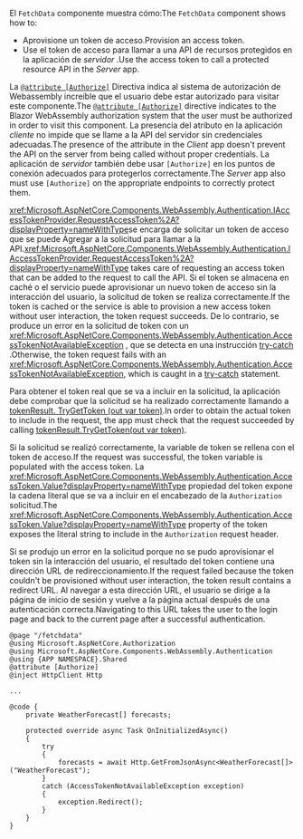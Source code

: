 <span data-ttu-id="b2e9f-101">El `FetchData` componente muestra cómo:</span><span class="sxs-lookup"><span data-stu-id="b2e9f-101">The `FetchData` component shows how to:</span></span>

* <span data-ttu-id="b2e9f-102">Aprovisione un token de acceso.</span><span class="sxs-lookup"><span data-stu-id="b2e9f-102">Provision an access token.</span></span>
* <span data-ttu-id="b2e9f-103">Use el token de acceso para llamar a una API de recursos protegidos en la aplicación de *servidor* .</span><span class="sxs-lookup"><span data-stu-id="b2e9f-103">Use the access token to call a protected resource API in the *Server* app.</span></span>

<span data-ttu-id="b2e9f-104">La [`@attribute [Authorize]`](xref:mvc/views/razor#attribute) Directiva indica al sistema de autorización de Webassembly increíble que el usuario debe estar autorizado para visitar este componente.</span><span class="sxs-lookup"><span data-stu-id="b2e9f-104">The [`@attribute [Authorize]`](xref:mvc/views/razor#attribute) directive indicates to the Blazor WebAssembly authorization system that the user must be authorized in order to visit this component.</span></span> <span data-ttu-id="b2e9f-105">La presencia del atributo en la aplicación *cliente* no impide que se llame a la API del servidor sin credenciales adecuadas.</span><span class="sxs-lookup"><span data-stu-id="b2e9f-105">The presence of the attribute in the *Client* app doesn't prevent the API on the server from being called without proper credentials.</span></span> <span data-ttu-id="b2e9f-106">La aplicación de *servidor* también debe usar `[Authorize]` en los puntos de conexión adecuados para protegerlos correctamente.</span><span class="sxs-lookup"><span data-stu-id="b2e9f-106">The *Server* app also must use `[Authorize]` on the appropriate endpoints to correctly protect them.</span></span>

<span data-ttu-id="b2e9f-107"><xref:Microsoft.AspNetCore.Components.WebAssembly.Authentication.IAccessTokenProvider.RequestAccessToken%2A?displayProperty=nameWithType>se encarga de solicitar un token de acceso que se puede Agregar a la solicitud para llamar a la API.</span><span class="sxs-lookup"><span data-stu-id="b2e9f-107"><xref:Microsoft.AspNetCore.Components.WebAssembly.Authentication.IAccessTokenProvider.RequestAccessToken%2A?displayProperty=nameWithType> takes care of requesting an access token that can be added to the request to call the API.</span></span> <span data-ttu-id="b2e9f-108">Si el token se almacena en caché o el servicio puede aprovisionar un nuevo token de acceso sin la interacción del usuario, la solicitud de token se realiza correctamente.</span><span class="sxs-lookup"><span data-stu-id="b2e9f-108">If the token is cached or the service is able to provision a new access token without user interaction, the token request succeeds.</span></span> <span data-ttu-id="b2e9f-109">De lo contrario, se produce un error en la solicitud de token con un <xref:Microsoft.AspNetCore.Components.WebAssembly.Authentication.AccessTokenNotAvailableException> , que se detecta en una instrucción [try-catch](/dotnet/csharp/language-reference/keywords/try-catch) .</span><span class="sxs-lookup"><span data-stu-id="b2e9f-109">Otherwise, the token request fails with an <xref:Microsoft.AspNetCore.Components.WebAssembly.Authentication.AccessTokenNotAvailableException>, which is caught in a [try-catch](/dotnet/csharp/language-reference/keywords/try-catch) statement.</span></span>

<span data-ttu-id="b2e9f-110">Para obtener el token real que se va a incluir en la solicitud, la aplicación debe comprobar que la solicitud se ha realizado correctamente llamando a [tokenResult. TryGetToken (out var token)](xref:Microsoft.AspNetCore.Components.WebAssembly.Authentication.AccessTokenResult.TryGetToken%2A).</span><span class="sxs-lookup"><span data-stu-id="b2e9f-110">In order to obtain the actual token to include in the request, the app must check that the request succeeded by calling [tokenResult.TryGetToken(out var token)](xref:Microsoft.AspNetCore.Components.WebAssembly.Authentication.AccessTokenResult.TryGetToken%2A).</span></span>

<span data-ttu-id="b2e9f-111">Si la solicitud se realizó correctamente, la variable de token se rellena con el token de acceso.</span><span class="sxs-lookup"><span data-stu-id="b2e9f-111">If the request was successful, the token variable is populated with the access token.</span></span> <span data-ttu-id="b2e9f-112">La <xref:Microsoft.AspNetCore.Components.WebAssembly.Authentication.AccessToken.Value?displayProperty=nameWithType> propiedad del token expone la cadena literal que se va a incluir en el encabezado de la `Authorization` solicitud.</span><span class="sxs-lookup"><span data-stu-id="b2e9f-112">The <xref:Microsoft.AspNetCore.Components.WebAssembly.Authentication.AccessToken.Value?displayProperty=nameWithType> property of the token exposes the literal string to include in the `Authorization` request header.</span></span>

<span data-ttu-id="b2e9f-113">Si se produjo un error en la solicitud porque no se pudo aprovisionar el token sin la interacción del usuario, el resultado del token contiene una dirección URL de redireccionamiento.</span><span class="sxs-lookup"><span data-stu-id="b2e9f-113">If the request failed because the token couldn't be provisioned without user interaction, the token result contains a redirect URL.</span></span> <span data-ttu-id="b2e9f-114">Al navegar a esta dirección URL, el usuario se dirige a la página de inicio de sesión y vuelve a la página actual después de una autenticación correcta.</span><span class="sxs-lookup"><span data-stu-id="b2e9f-114">Navigating to this URL takes the user to the login page and back to the current page after a successful authentication.</span></span>

```razor
@page "/fetchdata"
@using Microsoft.AspNetCore.Authorization
@using Microsoft.AspNetCore.Components.WebAssembly.Authentication
@using {APP NAMESPACE}.Shared
@attribute [Authorize]
@inject HttpClient Http

...

@code {
    private WeatherForecast[] forecasts;

    protected override async Task OnInitializedAsync()
    {
        try
        {
            forecasts = await Http.GetFromJsonAsync<WeatherForecast[]>("WeatherForecast");
        }
        catch (AccessTokenNotAvailableException exception)
        {
            exception.Redirect();
        }
    }
}
```
